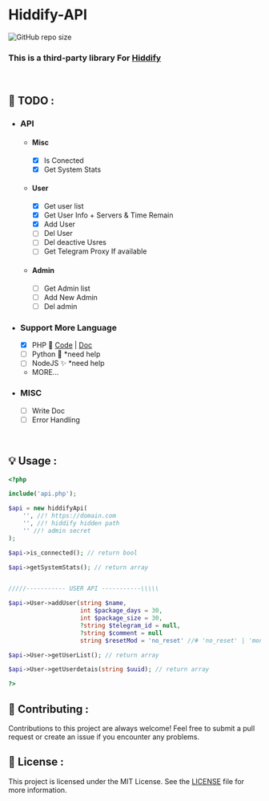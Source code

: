 # Hiddify-API

![GitHub repo size](https://img.shields.io/github/repo-size/alix1383/hiddify-api?style=for-the-badge)

### This is a third-party library For [Hiddify](https://github.com/hiddify)

<br>

## 📑 TODO :
  - ### API 
      - #### Misc
         - [x] Is Conected
         - [x] Get System Stats
      - #### User
         - [x] Get user list
         - [x] Get User Info + Servers & Time Remain
         - [x] Add User 
         - [ ] Del User 
         - [ ] Del deactive Usres
         - [ ] Get Telegram Proxy If available
      - #### Admin
         - [ ] Get Admin list
         - [ ] Add New Admin
         - [ ] Del admin

  - ### Support More Language 
    - [x] PHP 🐘 [Code](https://github.com/alix1383/hiddify-api/blob/main/api.php) | [Doc](https://github.com/alix1383/hiddify-api#-usage-)
    - [ ] Python 🐍 *need help 
    - [ ] NodeJS ✨ *need help
    - MORE...

  - ### MISC  
    - [ ] Write Doc
    - [ ] Error Handling

<br>

## 💡 Usage :

``` php
<?php

include('api.php');

$api = new hiddifyApi(
    '', //! https://domain.com
    '', //! hiddify hidden path
    '' //! admin secret
);

$api->is_connected(); // return bool

$api->getSystemStats(); // return array


/////----------- USER API -----------\\\\\

$api->User->addUser(string $name,
                    int $package_days = 30,
                    int $package_size = 30,
                    ?string $telegram_id = null,
                    ?string $comment = null
                    string $resetMod = 'no_reset' //# 'no_reset' | 'monthly' | 'weekly' | 'daily' ); //return bool

$api->User->getUserList(); // return array

$api->User->getUserdetais(string $uuid); // return array

?>
```

## 🤝 Contributing :
Contributions to this project are always welcome! Feel free to submit a pull request or create an issue if you encounter any problems.

## 📃 License :
This project is licensed under the MIT License. See the [LICENSE](https://github.com/alix1383/hiddify-api/blob/main/LICENSE) file for more information.
